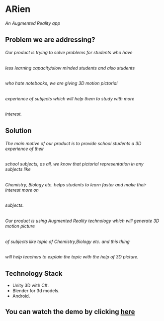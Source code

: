 # ARien
###### An Augmented Reality app


## Problem we are addressing?


###### Our product is trying to solve problems for students who have
###### less learning capacity/slow minded students and also students
###### who hate notebooks, we are giving 3D motion pictorial
###### experience of subjects which will help them to study with more
###### interest.

## Solution

###### The main motive of our product is to provide school students a 3D experience of their
###### school subjects, as all, we know that pictorial representation in any subjects like
###### Chemistry, Biology etc. helps students to learn faster and make their interest more on
###### subjects.

###### Our product is using Augmented Reality technology which will generate 3D motion picture
###### of subjects like topic of Chemistry,Biology etc. and this thing
###### will help teachers to explain the topic with the help of 3D picture.

## Technology Stack

* Unity 3D with C#.
* Blender for 3d models.
* Android.

## You can watch the demo by clicking [here](https://drive.google.com/file/d/1vI-wWJ5dd5bU7Bnuh-mGj16vYLcYnKJO/view?usp=drivesdk)
